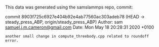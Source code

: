 This data was generated using the samslammps repo, commit:

commit 8903f725c6927e404b92e4ab77560ac303adeb78
(HEAD -> steady_press_ABP, origin/steady_press_ABP)
Author: sam <samuel.j.m.cameron@gmail.com>
Date:   Mon May 18 20:28:31 2020 +0100

    another small change in compute_threebody.cpp related to roundoff error.